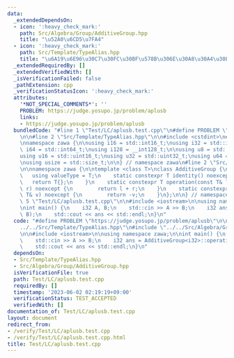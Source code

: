 ```yaml
---
data:
  _extendedDependsOn:
  - icon: ':heavy_check_mark:'
    path: Src/Algebra/Group/AdditiveGroup.hpp
    title: "\u52A0\u6CD5\u7FA4"
  - icon: ':heavy_check_mark:'
    path: Src/Template/TypeAlias.hpp
    title: "\u6A19\u6E96\u30C7\u30FC\u30BF\u578B\u306E\u30A8\u30A4\u30EA\u30A2\u30B9"
  _extendedRequiredBy: []
  _extendedVerifiedWith: []
  _isVerificationFailed: false
  _pathExtension: cpp
  _verificationStatusIcon: ':heavy_check_mark:'
  attributes:
    '*NOT_SPECIAL_COMMENTS*': ''
    PROBLEM: https://judge.yosupo.jp/problem/aplusb
    links:
    - https://judge.yosupo.jp/problem/aplusb
  bundledCode: "#line 1 \"Test/LC/aplusb.test.cpp\"\n#define PROBLEM \"https://judge.yosupo.jp/problem/aplusb\"\
    \n\n#line 2 \"Src/Template/TypeAlias.hpp\"\n\n#include <cstdint>\n#include <cstddef>\n\
    \nnamespace zawa {\n\nusing i16 = std::int16_t;\nusing i32 = std::int32_t;\nusing\
    \ i64 = std::int64_t;\nusing i128 = __int128_t;\n\nusing u8 = std::uint8_t;\n\
    using u16 = std::uint16_t;\nusing u32 = std::uint32_t;\nusing u64 = std::uint64_t;\n\
    \nusing usize = std::size_t;\n\n} // namespace zawa\n#line 2 \"Src/Algebra/Group/AdditiveGroup.hpp\"\
    \n\nnamespace zawa {\n\ntemplate <class T>\nclass AdditiveGroup {\npublic:\n \
    \   using valueType = T;\n    static constexpr T identity() noexcept {\n     \
    \   return T{};\n    }\n    static constexpr T operation(const T& l, const T&\
    \ r) noexcept {\n        return l + r;\n    }\n    static constexpr T inverse(const\
    \ T& v) noexcept {\n        return -v;\n    }\n};\n\n} // namespace zawa\n#line\
    \ 5 \"Test/LC/aplusb.test.cpp\"\n\n#include <iostream>\n\nusing namespace zawa;\n\
    \nint main() {\n    i32 A, B;\n    std::cin >> A >> B;\n    i32 ans = AdditiveGroup<i32>::operation(A,\
    \ B);\n    std::cout << ans << std::endl;\n}\n"
  code: "#define PROBLEM \"https://judge.yosupo.jp/problem/aplusb\"\n\n#include \"\
    ../../Src/Template/TypeAlias.hpp\"\n#include \"../../Src/Algebra/Group/AdditiveGroup.hpp\"\
    \n\n#include <iostream>\n\nusing namespace zawa;\n\nint main() {\n    i32 A, B;\n\
    \    std::cin >> A >> B;\n    i32 ans = AdditiveGroup<i32>::operation(A, B);\n\
    \    std::cout << ans << std::endl;\n}\n"
  dependsOn:
  - Src/Template/TypeAlias.hpp
  - Src/Algebra/Group/AdditiveGroup.hpp
  isVerificationFile: true
  path: Test/LC/aplusb.test.cpp
  requiredBy: []
  timestamp: '2023-06-02 02:19:19+09:00'
  verificationStatus: TEST_ACCEPTED
  verifiedWith: []
documentation_of: Test/LC/aplusb.test.cpp
layout: document
redirect_from:
- /verify/Test/LC/aplusb.test.cpp
- /verify/Test/LC/aplusb.test.cpp.html
title: Test/LC/aplusb.test.cpp
---
```

